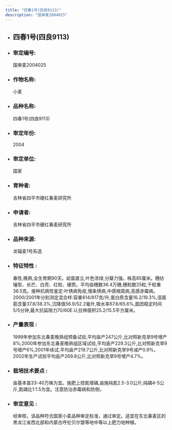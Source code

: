 ```yaml
---
title: "四春1号(四良9113)"
description: "国审麦2004025"
---
```

* ## 四春1号(四良9113)
* ###  审定编号:  
   国审麦2004025

*  ### 作物名称:  
   小麦

*   ###  品种名称: 
    四春1号(四良9113)

*   ### 审定年份: 
    2004

*   ### 审定单位:  
    国家

*   ### 育种者:  
    吉林省四平市硬红春麦研究所

*   ### 申请者:  
    吉林省四平市硬红春麦研究所

*   ### 品种来源:  
    龙辐麦1号系选

*   ### 特征特性 : 
    春性,晚熟,全生育期90天。幼苗直立,叶色浓绿,分蘖力强。株高85厘米。穗纺锤型、长芒、白壳、红粒、硬质。平均亩穗数36.4万穗,穗粒数25粒,千粒重36.5克。接种抗病性鉴定:叶锈病免疫,慢条锈病,中感根腐病,高感赤霉病。2000/2001年分别测定混合样:容重814/817克/升,蛋白质含量16.2/19.3%,湿面筋含量37.8/38.3%,沉降值56.9/52.2毫升,吸水率67.6/65.6%,面团稳定时间5/5分钟,最大抗延阻力70/60E.U,拉伸面积25.2/15.5平方厘米。

*   ### 产量表现 : 
    1999年参加东北春麦晚熟组预备试验,平均亩产247公斤,比对照新克旱9号增产8%;2000年参加东北春麦晚熟组区域试验,平均亩产229.3公斤,比对照新克旱9号增产6%,2001年续试,平均亩产219.7公斤,比对照新克旱9号减产0.9%。2002年生产试验平均亩产269.8公斤,比对照新克旱9号增产4.7%。

*   ### 栽培技术要点 : 
    亩基本苗33-40万株为宜。施肥上控氮增磷,亩施纯氮2.5-3.0公斤,纯磷4-5公斤,氮磷比1:1.5为宜。注意防治赤霉病和防倒。

*   ### 审定意见 : 
    经审核，该品种符合国家小麦品种审定标准，通过审定。适宜在东北春麦区的黑龙江省西北部和内蒙古呼伦贝尔盟等地中等以上肥力地种植。
